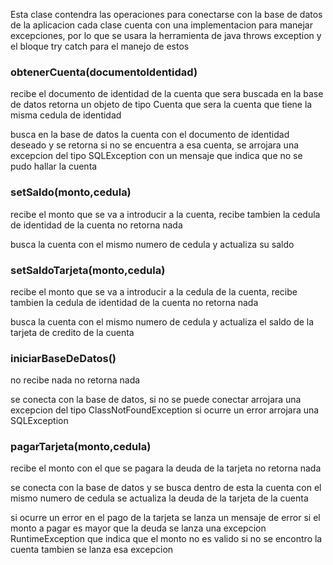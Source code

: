 Esta clase contendra las operaciones para conectarse con la base de datos de la aplicacion
cada clase cuenta con una implementacion para manejar excepciones, por lo que se usara 
la herramienta de java throws exception y el bloque try catch para el manejo de estos

### obtenerCuenta(documentoIdentidad)
recibe el documento de identidad de la cuenta que sera buscada en la base de datos
retorna un objeto de tipo Cuenta que sera la cuenta que tiene la misma cedula de identidad

busca en la base de datos la cuenta con el documento de identidad deseado y se retorna
si no se encuentra a esa cuenta, se arrojara una excepcion del tipo SQLException con un mensaje que 
indica que no se pudo hallar la cuenta
 
### setSaldo(monto,cedula)
recibe el monto que se va a introducir a la cuenta, recibe tambien la cedula de identidad de la cuenta
no retorna nada

busca la cuenta con el mismo numero de cedula y actualiza su saldo

### setSaldoTarjeta(monto,cedula)
recibe el monto que se va a introducir a la cedula de la cuenta, recibe tambien la cedula de identidad de la cuenta
no retorna nada

busca la cuenta con el mismo numero de cedula y actualiza el saldo de la tarjeta de credito de la cuenta

### iniciarBaseDeDatos()
no recibe nada
no retorna nada

se conecta con la base de datos, si no se puede conectar arrojara una excepcion del tipo ClassNotFoundException
si ocurre un error arrojara una SQLException

### pagarTarjeta(monto,cedula)
recibe el monto con el que se pagara la deuda de la tarjeta
no retorna nada

se conecta con la base de datos y se busca dentro de esta la cuenta con el mismo numero de cedula
se actualiza la deuda de la tarjeta de la cuenta

si ocurre un error en el pago de la tarjeta se lanza un mensaje de error
si el monto a pagar es mayor que la deuda se lanza una excepcion RuntimeException que indica que el monto no es valido
si no se encontro la cuenta tambien se lanza esa excepcion

